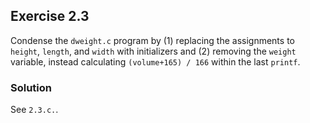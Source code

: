 ## Exercise 2.3
Condense the `dweight.c` program by (1) replacing the assignments to `height`, `length`, and `width` with initializers and (2) removing the `weight` variable, instead calculating `(volume+165) / 166` within the last `printf`.

### Solution
See `2.3.c.`.